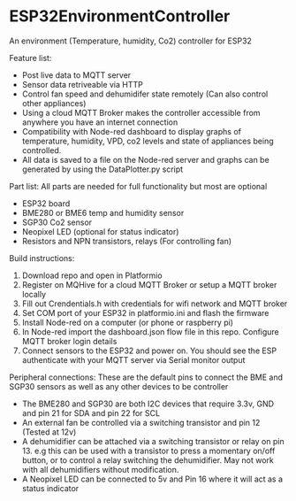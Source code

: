 # ESP32EnvironmentController
An environment (Temperature, humidity, Co2) controller for ESP32

Feature list:
* Post live data to MQTT server
* Sensor data retriveable via HTTP
* Control fan speed and dehumidifer state remotely (Can also control other appliances)
* Using a cloud MQTT Broker makes the controller accessible from anywhere you have an internet connection
* Compatibility with Node-red dashboard to display graphs of temperature, humidity, VPD, co2 levels and state of appliances being controlled.
* All data is saved to a file on the Node-red server and graphs can be generated by using the DataPlotter.py script

Part list:
All parts are needed for full functionality but most are optional
* ESP32 board
* BME280 or BME6 temp and humidity sensor
* SGP30 Co2 sensor
* Neopixel LED (optional for status indicator)
* Resistors and NPN transistors, relays (For controlling fan)


Build instructions:
1. Download repo and open in Platformio
2. Register on MQHive for a cloud MQTT Broker or setup a MQTT broker locally
3. Fill out Crendentials.h with credentials for wifi network and MQTT broker
4. Set COM port of your ESP32 in platformio.ini and flash the firmware
5. Install Node-red on a computer (or phone or raspberry pi)
6. In Node-red import the dashboard.json flow file in this repo. Configure MQTT broker login details
7. Connect sensors to the ESP32 and power on. You should see the ESP authenticate with your MQTT server via Serial monitor output


Peripheral connections:
These are the default pins to connect the BME and SGP30 sensors as well as any other devices to be controller
* The BME280 and SGP30 are both I2C devices that require 3.3v, GND and pin 21 for SDA and pin 22 for SCL
* An external fan be controlled via a switching transistor and pin 12 (Tested at 12v)
* A dehumidifier can be attached via a switching transistor or relay on pin 13. e.g this can be used with a transistor to press a momentary on/off button, or to control a relay switching the dehumidifier. May not work with all dehumidifiers without modification.
* A Neopixel LED can be connected to 5v and Pin 16 where it will act as a status indicator